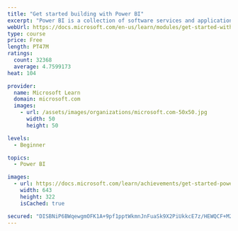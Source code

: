 ```yaml
---
title: "Get started building with Power BI"
excerpt: "Power BI is a collection of software services and applications that let you connect to all sorts of data sources and create compelling visuals and reports. You can benefit from receiving those reports, or you can share them with others inside or outside your organization. Learn the basics of Power BI, how its services and applications work together, and how they can be used to create or experience compelling visuals and analytics based on your data."
webUrl: https://docs.microsoft.com/en-us/learn/modules/get-started-with-power-bi/
type: course
price: Free
length: PT47M
ratings:
  count: 32368
  average: 4.7599173
heat: 104

provider:
  name: Microsoft Learn
  domain: microsoft.com
  images:
    - url: /assets/images/organizations/microsoft.com-50x50.jpg
      width: 50
      height: 50

levels:
  - Beginner

topics:
  - Power BI

images:
  - url: https://docs.microsoft.com/learn/achievements/get-started-power-bi-social.png
    width: 643
    height: 322
    isCached: true

secured: "DISBNiP6BWqewgmOFK1A+9pf1pptWkmnJnFuaSk9X2PiUkkcE7z/HEWQCF+M2HjhR/8ltRUdXCI/tYCHxfEE8MAScv3cXvwTHAs/mbO65GECMkUvPx2swKyPZCWV3J9sZRMNtwqisje8UDZwHmd/4QZVsfKQtvI8vEf/dBObIJQJxEDvxFwDsyMnn0OozbTujSiURPm9U/s2DnoreJSqwFzJDD9BeOt/IvAKrZWrkTJgSQFnnOiLvoIjRWS8r5KhgryviZL9HxiK+Vw7/o0HMRnthl0TZsyWIa8tbqiohSRpXpzZE3783WspFiAfi9PLMoPEKFum7/PVeupi9zd7rSUZ0tSgawGXZu6Yot7ppAFyITBDJa5uE15vidVtTx/oQvQNS3xLNDFr+tkCMr57FlL5Mo8cr8Lw1EYoaDfY+pqcjSAE2Pt6L/eZu0xH+Mdx;N7Kph3pqYxbNg3CbOxAbKg=="
---
```


